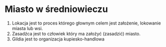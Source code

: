# Miasto w średniowieczu

1. Lokacja jest to proces którego głownym celem jest założenie, lokowanie miasta lub wsi.
2. Zasadźca jest to człowiek który ma założyć (zasadzić) miasto.
3. Gildia jest to organizacja kupiesko-handlowa
